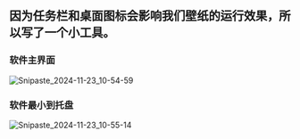 ## 因为任务栏和桌面图标会影响我们壁纸的运行效果，所以写了一个小工具。
### 软件主界面
![Snipaste_2024-11-23_10-54-59](https://github.com/user-attachments/assets/574d572c-8293-4bf4-a4a6-2437808fc913)
### 软件最小到托盘
![Snipaste_2024-11-23_10-55-14](https://github.com/user-attachments/assets/f96d2d89-a653-48c1-b755-c93d41c4cdd5)

